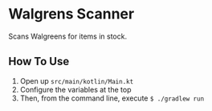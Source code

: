 # Walgrens Scanner

Scans Walgreens for items in stock.

## How To Use

1. Open up `src/main/kotlin/Main.kt`
2. Configure the variables at the top
3. Then, from the command line, execute `$ ./gradlew run` 
